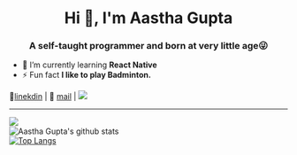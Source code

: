 <h1 align="center">Hi 👋, I'm Aastha Gupta</h1>
<h3 align="center">A self-taught programmer and born at very little age😜</h3>

- 🌱 I’m currently learning **React Native**
- ⚡ Fun fact **I like to play Badminton.**

👔[linekdin](https://www.linkedin.com/in/aasthagupta939/) | 📧 [mail](mailto:aasthagupta939@gmail.com) | ![](https://komarev.com/ghpvc/?username=Aasthagupta939&color=blue)

---

<img align="left" src="https://github-readme-streak-stats.herokuapp.com/?user=Aasthagupta939&theme=dark" /></br>
![Aastha Gupta's github stats](https://github-readme-stats.vercel.app/api?username=Aasthagupta939&show_icons=true&theme=radical&count_private=true)</br>
[![Top Langs](https://github-readme-stats.vercel.app/api/top-langs/?username=Aasthagupta939&theme=radical)](https://github.com/Aasthagupta939/github-readme-stats)
